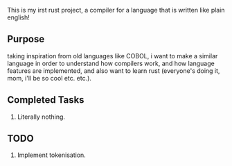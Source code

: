 This is my irst rust project, a compiler for a language that is written like plain english!

## Purpose

taking inspiration from old languages like COBOL, i want to make a similar language in order to understand how compilers work, and how
language features are implemented, and also want to learn rust (everyone's doing it, mom, i'll be so cool etc. etc.). 

## Completed Tasks

1. Literally nothing.

## TODO

1. Implement tokenisation.